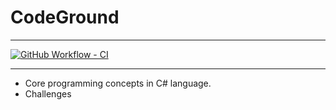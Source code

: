 # CodeGround

---

[![GitHub Workflow - CI](https://github.com/zyborg/dotnet-tests-report/workflows/test-action/badge.svg)](https://github.com/zyborg/dotnet-tests-report/actions?workflow=test-action)

---


- Core programming concepts in C# language. 
- Challenges
